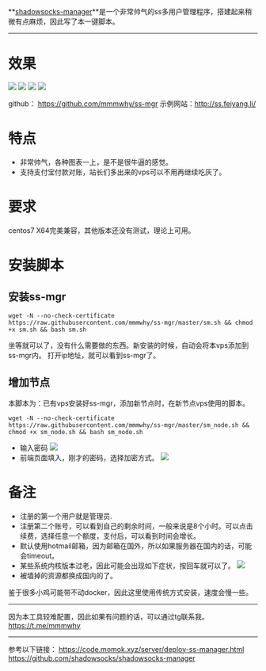 **[shadowsocks-manager](https://github.com/shadowsocks/shadowsocks-manager)**是一个非常帅气的ss多用户管理程序，搭建起来稍微有点麻烦，因此写了本一键脚本。

---


# 效果

![](http://cdn.mmmxcc.cn/blog/20170513/135344468.png)
![](http://cdn.mmmxcc.cn/blog/20170513/135349156.png)
![](http://cdn.mmmxcc.cn/blog/20170513/135357497.png)
![](http://cdn.mmmxcc.cn/blog/20170513/140400232.png)

github： https://github.com/mmmwhy/ss-mgr
示例网站：http://ss.feiyang.li/

# 特点
- 非常帅气，各种图表一上，是不是很牛逼的感觉。
- 支持支付宝付款对账，站长们多出来的vps可以不用再继续吃灰了。

# 要求
centos7 X64完美兼容，其他版本还没有测试，理论上可用。
# 安装脚本

## 安装ss-mgr

```
wget -N --no-check-certificate https://raw.githubusercontent.com/mmmwhy/ss-mgr/master/sm.sh && chmod +x sm.sh && bash sm.sh
```
坐等就可以了，没有什么需要做的东西。新安装的时候，自动会将本vps添加到ss-mgr内。
打开ip地址，就可以看到ss-mgr了。

## 增加节点
本脚本为：已有vps安装好ss-mgr，添加新节点时，在新节点vps使用的脚本。
```
wget -N --no-check-certificate https://raw.githubusercontent.com/mmmwhy/ss-mgr/master/sm_node.sh && chmod +x sm_node.sh && bash sm_node.sh
```

- 输入密码
![](http://cdn.mmmxcc.cn/blog/20170514/135830856.png)
- 前端页面填入，刚才的密码，选择加密方式。
![](http://cdn.mmmxcc.cn/blog/20170514/140131877.png)

# 备注
- 注册的第一个用户就是管理员.
- 注册第二个账号，可以看到自己的剩余时间，一般来说是8个小时。可以点击续费，选择任意一个额度，支付后，可以看到时间会增长。
- 默认使用hotmail邮箱，因为邮箱在国外，所以如果服务器在国内的话，可能会timeout。
- 某些系统内核版本过老，因此可能会出现如下症状，按回车就可以了。
![](http://cdn.mmmxcc.cn/blog/20170513/135239354.png)
- 被墙掉的资源都换成国内的了。

鉴于很多小鸡可能带不动docker，因此这里使用传统方式安装，速度会慢一些。

---
因为本工具较难配置，因此如果有问题的话，可以通过tg联系我。https://t.me/mmmwhy

---
参考以下链接：
https://code.momok.xyz/server/deploy-ss-manager.html
https://github.com/shadowsocks/shadowsocks-manager